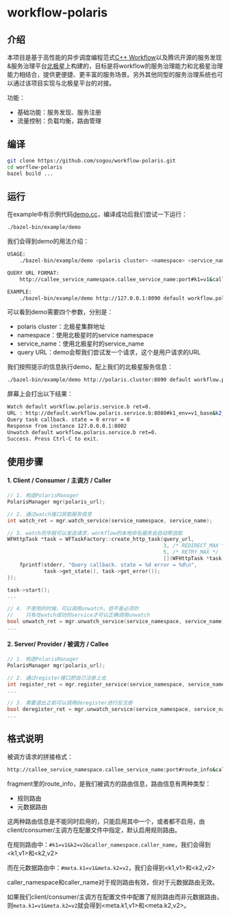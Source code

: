 # workflow-polaris
## 介绍

本项目是基于高性能的异步调度编程范式[C++ Workflow](https://github.com/sogou/workflow)以及腾讯开源的服务发现&服务治理平台[北极星](https://polarismesh.cn/#/)上构建的，目标是将workflow的服务治理能力和北极星治理能力相结合，提供更便捷、更丰富的服务场景。另外其他同型的服务治理系统也可以通过该项目实现与北极星平台的对接。

功能：

- 基础功能：服务发现、服务注册
- 流量控制：负载均衡，路由管理

## 编译

```sh
git clone https://github.com/sogou/workflow-polaris.git
cd worflow-polaris
bazel build ...
```
## 运行

在example中有示例代码[demo.cc](/example/demo.cc)，编译成功后我们尝试一下运行：
```sh
./bazel-bin/example/demo
```
我们会得到demo的用法介绍：
```sh
USAGE:
    ./bazel-bin/example/demo <polaris cluster> <namespace> <service_name> <query URL>

QUERY URL FORMAT:
    http://callee_service_namespace.callee_service_name:port#k1=v1&caller_service_namespace.caller_service_name

EXAMPLE:
    ./bazel-bin/example/demo http://127.0.0.1:8090 default workflow.polaris.service.b "http://default.workflow.polaris.service.b:8080#k1_env=v1_base&k2_number=v2_prime&a_namespace.a"
```

可以看到demo需要四个参数，分别是：
- polaris cluster：北极星集群地址
- namespace：使用北极星时的service namespace
- service_name：使用北极星时的service_name
- query URL：demo会帮我们尝试发一个请求，这个是用户请求的URL

我们按照提示的信息执行demo，配上我们的北极星服务信息：
```sh
./bazel-bin/example/demo http://polaris.cluster:8090 default workflow.polaris.service.b "http://default.workflow.polaris.service.b:8080#k1_env=v1_base&k2_number=v2_prime&a_namespace.a"
```
屏幕上会打出以下结果：

```sh
Watch default workflow.polaris.service.b ret=0.
URL : http://default.workflow.polaris.service.b:8080#k1_env=v1_base&k2_number=v2_prime&a_namespace.a
Query task callback. state = 0 error = 0
Response from instance 127.0.0.0.1:8002
Unwatch default workflow.polaris.service.b ret=0.
Success. Press Ctrl-C to exit.
```

## 使用步骤

#### 1. Client / Consumer / 主调方 / Caller

```cpp
// 1. 构造PolarisManager
PolarisManager mgr(polaris_url);

// 2. 通过watch接口获取服务信息
int watch_ret = mgr.watch_service(service_namespace, service_name);

// 3. watch完毕就可以发送请求，workflow的本地命名服务会自动帮选取
WFHttpTask *task = WFTaskFactory::create_http_task(query_url,
                                                   3, /* REDIRECT_MAX */
                                                   5, /* RETRY_MAX */
                                                   [](WFHttpTask *task) {
    fprintf(stderr, "Query callback. state = %d error = %d\n",
            task->get_state(), task->get_error());
});

task->start();
...

// 4. 不使用的时候，可以调用unwatch，但不是必须的
//    只有在watch成功的service才可以正确调用unwatch
bool unwatch_ret = mgr.unwatch_service(service_namespace, service_name);
...

```

#### 2. Server/ Provider / 被调方 / Callee
```cpp
// 1. 构造PolarisManager
PolarisManager mgr(polaris_url);

// 2. 通过register接口把自己注册上去
int register_ret = mgr.register_service(service_namespace, service_name, instance);
...		

// 3. 需要退出之前可以调用deregister进行反注册
bool deregister_ret = mgr.unwatch_service(service_namespace, service_name);
...

```

## 格式说明

被调方请求的拼接格式：

```sh
http://callee_service_namespace.callee_service_name:port#route_info&caller_service_namespace.caller_service_name
```

fragment里的route_info，是我们被调方的路由信息，路由信息有两种类型：
- 规则路由
- 元数据路由

这两种路由信息是不能同时启用的，只能启用其中一个，或者都不启用，由client/consumer/主调方在配置文件中指定，默认启用规则路由。

在规则路由中：`#k1=v1&k2=v2&caller_namespace.caller_name`，我们会得到<k1,v1>和<k2,v2>

而在元数据路由中：`#meta.k1=v1&meta.k2=v2`，我们会得到<k1,v1>和<k2,v2>

caller_namespace和caller_name对于规则路由有效，但对于元数据路由无效。

如果我们client/consumer/主调方在配置文件中配置了规则路由而非元数据路由，则`meta.k1=v1&meta.k2=v2`就会得到<meta.k1,v1>和<meta.k2,v2>。
